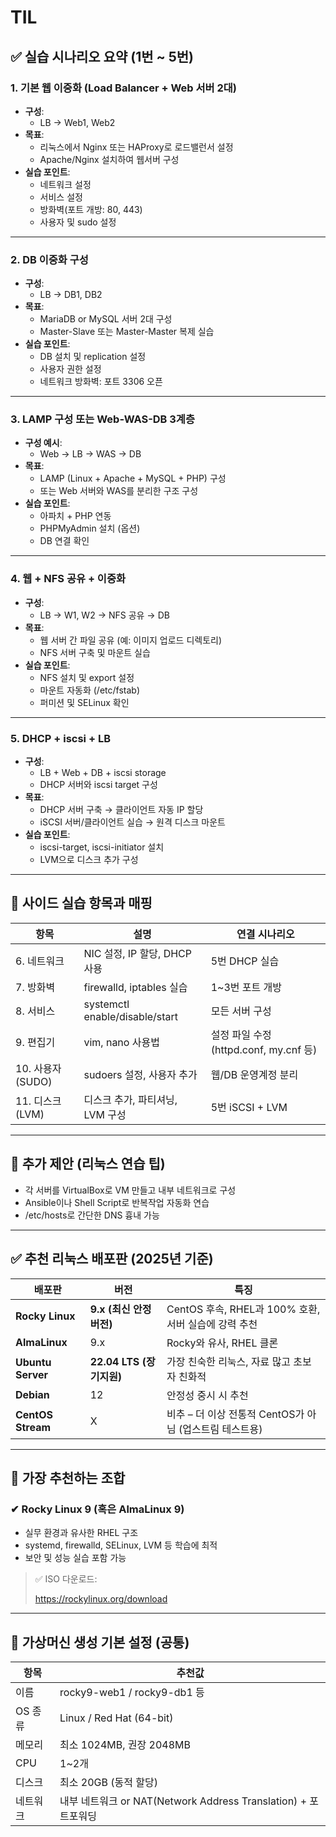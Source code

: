 # TIL

## ✅ 실습 시나리오 요약 (1번 ~ 5번)

### 1. 기본 웹 이중화 (Load Balancer + Web 서버 2대)

- **구성**:
    - LB → Web1, Web2
- **목표**:
    - 리눅스에서 Nginx 또는 HAProxy로 로드밸런서 설정
    - Apache/Nginx 설치하여 웹서버 구성
- **실습 포인트**:
    - 네트워크 설정
    - 서비스 설정
    - 방화벽(포트 개방: 80, 443)
    - 사용자 및 sudo 설정

---

### 2. DB 이중화 구성

- **구성**:
    - LB → DB1, DB2
- **목표**:
    - MariaDB or MySQL 서버 2대 구성
    - Master-Slave 또는 Master-Master 복제 실습
- **실습 포인트**:
    - DB 설치 및 replication 설정
    - 사용자 권한 설정
    - 네트워크 방화벽: 포트 3306 오픈

---

### 3. LAMP 구성 또는 Web-WAS-DB 3계층

- **구성 예시**:
    - Web → LB → WAS → DB
- **목표**:
    - LAMP (Linux + Apache + MySQL + PHP) 구성
    - 또는 Web 서버와 WAS를 분리한 구조 구성
- **실습 포인트**:
    - 아파치 + PHP 연동
    - PHPMyAdmin 설치 (옵션)
    - DB 연결 확인

---

### 4. 웹 + NFS 공유 + 이중화

- **구성**:
    - LB → W1, W2 → NFS 공유 → DB
- **목표**:
    - 웹 서버 간 파일 공유 (예: 이미지 업로드 디렉토리)
    - NFS 서버 구축 및 마운트 실습
- **실습 포인트**:
    - NFS 설치 및 export 설정
    - 마운트 자동화 (/etc/fstab)
    - 퍼미션 및 SELinux 확인

---

### 5. DHCP + iscsi + LB

- **구성**:
    - LB + Web + DB + iscsi storage
    - DHCP 서버와 iscsi target 구성
- **목표**:
    - DHCP 서버 구축 → 클라이언트 자동 IP 할당
    - iSCSI 서버/클라이언트 실습 → 원격 디스크 마운트
- **실습 포인트**:
    - iscsi-target, iscsi-initiator 설치
    - LVM으로 디스크 추가 구성

---

## 🎯 사이드 실습 항목과 매핑

| 항목 | 설명 | 연결 시나리오 |
| --- | --- | --- |
| 6. 네트워크 | NIC 설정, IP 할당, DHCP 사용 | 5번 DHCP 실습 |
| 7. 방화벽 | firewalld, iptables 실습 | 1~3번 포트 개방 |
| 8. 서비스 | systemctl enable/disable/start | 모든 서버 구성 |
| 9. 편집기 | vim, nano 사용법 | 설정 파일 수정 (httpd.conf, my.cnf 등) |
| 10. 사용자(SUDO) | sudoers 설정, 사용자 추가 | 웹/DB 운영계정 분리 |
| 11. 디스크(LVM) | 디스크 추가, 파티셔닝, LVM 구성 | 5번 iSCSI + LVM |

---

## 🔧 추가 제안 (리눅스 연습 팁)

- 각 서버를 VirtualBox로 VM 만들고 내부 네트워크로 구성
- Ansible이나 Shell Script로 반복작업 자동화 연습
- /etc/hosts로 간단한 DNS 흉내 가능

---

## ✅ 추천 리눅스 배포판 (2025년 기준)

| 배포판 | 버전 | 특징 |
| --- | --- | --- |
| **Rocky Linux** | **9.x (최신 안정버전)** | CentOS 후속, RHEL과 100% 호환, 서버 실습에 강력 추천 |
| **AlmaLinux** | 9.x | Rocky와 유사, RHEL 클론 |
| **Ubuntu Server** | **22.04 LTS (장기지원)** | 가장 친숙한 리눅스, 자료 많고 초보자 친화적 |
| **Debian** | 12 | 안정성 중시 시 추천 |
| **CentOS Stream** | X | 비추 – 더 이상 전통적 CentOS가 아님 (업스트림 테스트용) |

---

## 🥇 **가장 추천하는 조합**

### ✔ Rocky Linux 9 (혹은 AlmaLinux 9)

- 실무 환경과 유사한 RHEL 구조
- systemd, firewalld, SELinux, LVM 등 학습에 최적
- 보안 및 성능 실습 포함 가능

> ✅ ISO 다운로드:
> 
> 
> https://rockylinux.org/download
> 

---

## 🧰 가상머신 생성 기본 설정 (공통)

| 항목 | 추천값 |
| --- | --- |
| 이름 | rocky9-web1 / rocky9-db1 등 |
| OS 종류 | Linux / Red Hat (64-bit) |
| 메모리 | 최소 1024MB, 권장 2048MB |
| CPU | 1~2개 |
| 디스크 | 최소 20GB (동적 할당) |
| 네트워크 | 내부 네트워크 or NAT(Network Address Translation) + 포트포워딩 |
